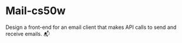 # Mail-cs50w
 Design a front-end for an email client that makes API calls to send and receive emails. :mailbox_with_mail:

